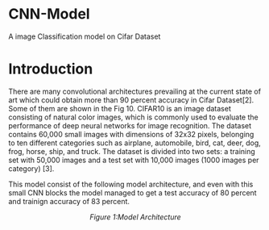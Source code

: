 # CNN-Model
A image Classification model on Cifar Dataset

# Introduction
There are many convolutional architectures prevailing at the current state of art which could obtain more than 90 percent accuracy in Cifar Dataset[2]. Some of them are shown in the Fig 10.
CIFAR10 is an image dataset consisting of natural color images, which is commonly used to evaluate the performance of deep neural networks for image recognition. The dataset contains 60,000 small images with dimensions of 32x32 pixels, belonging to ten different categories such as airplane, automobile, bird, cat, deer, dog, frog, horse, ship, and truck. The dataset is divided into two sets: a training set with 50,000 images and a test set with 10,000 images (1000 images per category) [3].

This model consist of the following model architecture, and even with this small CNN blocks the model managed to get a test accuracy of 80 percent and trainign accuracy of 83 percent.

<p align="center">
  <img src="">
  <br />
  <em>Figure 1:Model Architecture </em>
</p>
